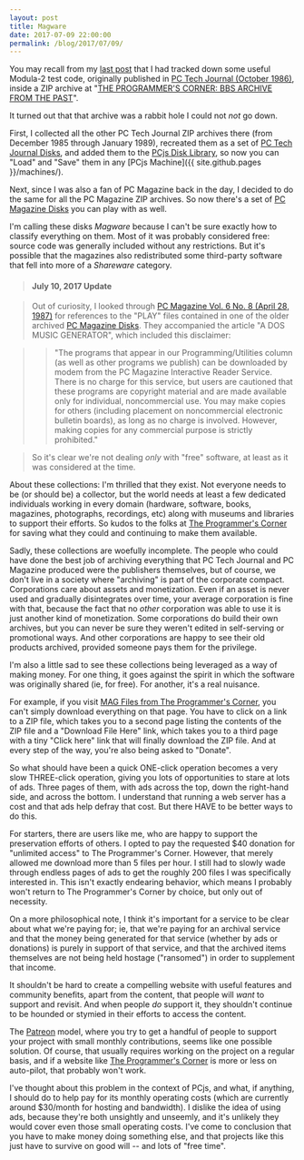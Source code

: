 ```yaml
---
layout: post
title: Magware
date: 2017-07-09 22:00:00
permalink: /blog/2017/07/09/
---
```


You may recall from my [last post](/blog/2017/07/03/) that I had tracked down some useful Modula-2 test code,
originally published in [PC Tech Journal (October 1986)](/documents/magazines/pctj/PCTJ-1986-10/),
inside a ZIP archive at "[THE PROGRAMMER'S CORNER: BBS ARCHIVE FROM THE PAST](https://www.pcorner.com/list/MAG)". 

It turned out that that archive was a rabbit hole I could not *not* go down.

First, I collected all the other PC Tech Journal ZIP archives there (from December 1985 through January 1989),
recreated them as a set of [PC Tech Journal Disks](/software/pcx86/sw/pctj/), and added them to the
[PCjs Disk Library](/configs/pcx86/software.json), so now you can "Load" and "Save" them in any [PCjs Machine]({{ site.github.pages }}/machines/).

Next, since I was also a fan of PC Magazine back in the day, I decided to do the same for all the PC Magazine ZIP
archives.  So now there's a set of [PC Magazine Disks](/software/pcx86/sw/pcmag/) you can play with as well.

I'm calling these disks *Magware* because I can't be sure exactly how to classify everything on them.  Most of it
was probably considered free: source code was generally included without any restrictions.  But it's possible that
the magazines also redistributed some third-party software that fell into more of a *Shareware* category.

> #### July 10, 2017 Update

> Out of curiosity, I looked through [PC Magazine Vol. 6 No. 8 (April 28, 1987)](https://archive.org/details/PC-Mag-1987-04-28)
> for references to the "PLAY" files contained in one of the older archived [PC Magazine Disks](/software/pcx86/sw/pcmag/).
> They accompanied the article "A DOS MUSIC GENERATOR", which included this disclaimer:

> > "The programs that appear in our Programming/Utilities column (as well as other programs we publish) can be
> > downloaded by modem from the PC Magazine Interactive Reader Service. There is no charge for this service, but
> > users are cautioned that these programs are copyright material and are made available only for individual,
> > noncommercial use. You may make copies for others (including placement on noncommercial electronic bulletin boards),
> > as long as no charge is involved. However, making copies for any commercial purpose is strictly prohibited."

> So it's clear we're not dealing *only* with "free" software, at least as it was considered at the time.

About these collections: I'm thrilled that they exist.  Not everyone needs to be (or should be) a collector, but the
world needs at least a few dedicated individuals working in every domain (hardware, software, books, magazines,
photographs, recordings, etc) along with museums and libraries to support their efforts.  So kudos to the folks
at [The Programmer's Corner](https://www.pcorner.com) for saving what they could and continuing to make them available.

Sadly, these collections are woefully incomplete.  The people who could have done the best job of archiving
everything that PC Tech Journal and PC Magazine produced were the publishers themselves, but of course, we don't
live in a society where "archiving" is part of the corporate compact.  Corporations care about assets and monetization.
Even if an asset is never used and gradually disintegrates over time, your average corporation is fine with that,
because the fact that no *other* corporation was able to use it is just another kind of monetization.  Some corporations
do build their own archives, but you can never be sure they weren't edited in self-serving or promotional ways.  And
other corporations are happy to see their old products archived, provided someone pays them for the privilege.

I'm also a little sad to see these collections being leveraged as a way of making money.  For one thing, it goes
against the spirit in which the software was originally shared (ie, for free).  For another, it's a real nuisance.

For example, if you visit [MAG Files from The Programmer's Corner](https://www.pcorner.com/list/MAG), you can't
simply download everything on that page.  You have to click on a link to a ZIP file, which takes you to a second page
listing the contents of the ZIP file and a "Download File Here" link, which takes you to a third page with a tiny
"Click here" link that will finally download the ZIP file.  And at every step of the way, you're also being asked
to "Donate".

So what should have been a quick ONE-click operation becomes a very slow THREE-click operation, giving you lots of
opportunities to stare at lots of ads.  Three pages of them, with ads across the top, down the right-hand side, and
across the bottom.  I understand that running a web server has a cost and that ads help defray that cost.  But there
HAVE to be better ways to do this.

For starters, there are users like me, who are happy to support the preservation efforts of others.  I opted to pay
the requested $40 donation for "unlimited access" to The Programmer's Corner.  However, that merely allowed me download
more than 5 files per hour.  I still had to slowly wade through endless pages of ads to get the roughly 200 files I was
specifically interested in.  This isn't exactly endearing behavior, which means I probably won't return to The
Programmer's Corner by choice, but only out of necessity.

On a more philosophical note, I think it's important for a service to be clear about what we're paying for; ie, that
we're paying for an archival service and that the money being generated for that service (whether by ads or donations)
is purely in support of that service, and that the archived items themselves are not being held hostage ("ransomed")
in order to supplement that income.

It shouldn't be hard to create a compelling website with useful features and community benefits, apart from the content,
that people will *want* to support and revisit.  And when people *do* support it, they shouldn't continue to be hounded
or stymied in their efforts to access the content.

The [Patreon](https://www.patreon.com/) model, where you try to get a handful of people to support your project with
small monthly contributions, seems like one possible solution.  Of course, that usually requires working on the project
on a regular basis, and if a website like [The Programmer's Corner](https://www.pcorner.com) is more or less on auto-pilot,
that probably won't work.

I've thought about this problem in the context of PCjs, and what, if anything, I should do to help pay for its
monthly operating costs (which are currently around $30/month for hosting and bandwidth).  I dislike the idea of using
ads, because they're both unsightly and unseemly, and it's unlikely they would cover even those small operating costs.
I've come to conclusion that you have to make money doing something else, and that projects like this just have to
survive on good will -- and lots of "free time".
